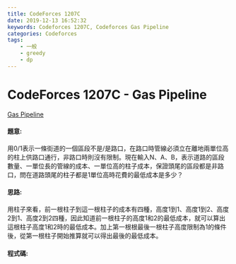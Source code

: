 ```yaml
---
title: CodeForces 1207C
date: 2019-12-13 16:52:32
keywords: Codeforces 1207C, Codeforces Gas Pipeline
categories: Codeforces
tags:
    - 一般
    - greedy
    - dp
---
```

# CodeForces 1207C - Gas Pipeline
[Gas Pipeline](http://codeforces.com/problemset/problem/1207/C)


#### 題意:
用0/1表示一條街道的一個區段不是/是路口，在路口時管線必須立在離地兩單位高的柱上供路口通行，非路口時則沒有限制。現在輸入N、A、B，表示道路的區段數量、一單位長的管線的成本、一單位高的柱子成本，保證頭尾的區段都是非路口，問在道路頭尾的柱子都是1單位高時花費的最低成本是多少？
<!-- more -->
#### 思路:
用柱子來看，前一根柱子到這一根柱子的成本有四種，高度1到1、高度1到2、高度2到1、高度2到2四種，因此知道前一根柱子的高度1和2的最低成本，就可以算出這根柱子高度1和2時的最低成本。加上第一根根最後一根柱子高度限制為1的條件後，從第一根柱子開始推算就可以得出最後的最低成本。

#### 程式碼:
<script src="https://gist.github.com/Daviswww/f150287a1b3ee14609c68fcfe3aa0131.js"></script>